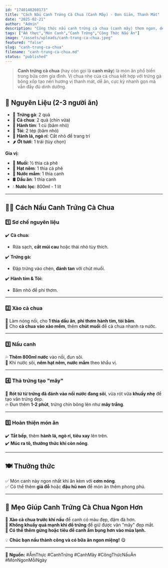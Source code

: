 ```yaml
---
id: "1740140260173"
title: "Cách Nấu Canh Trứng Cà Chua (Canh Mây) - Đơn Giản, Thanh Mát"
date: "2025-02-21"
author: "Admin"
description: "Công thức nấu canh trứng cà chua (canh mây) thơm ngon, dễ làm, phù hợp cho mọi bữa ăn."
tags: ["Ẩm thực","Món Canh","Canh Trứng","Công Thức Nấu Ăn"]
image: "/assets/uploads/canh-trung-ca-chua.jpeg"
featured: "false"
slug: "canh-trung-ca-chua"
filename: "canh-trung-ca-chua.md"
status: "published"
---
```

>**Canh trứng cà chua** (hay còn gọi là **canh mây**) là món ăn phổ biến trong bữa cơm gia đình. Vị chua nhẹ của cà chua kết hợp với trứng gà bông xốp tạo nên hương vị thanh mát, dễ ăn, cực kỳ nhanh gọn mà vẫn đầy đủ dinh dưỡng.  



## 🛒 **Nguyên Liệu** (2-3 người ăn)  
- 🥚 **Trứng gà**: 2 quả  
- 🍅 **Cà chua**: 2 quả (chín vừa)  
- 🧅 **Hành tím**: 1 củ (băm nhỏ)  
- 🧄 **Tỏi**: 2 tép (băm nhỏ)  
- 🌿 **Hành lá, ngò rí**: Cắt nhỏ để trang trí  
- 🌶️ **Ớt tươi**: 1 trái (tùy chọn)  

**Gia vị:**  
- 🧂 **Muối**: ½ thìa cà phê  
- 🍚 **Hạt nêm**: 1 thìa cà phê  
- 🥢 **Nước mắm**: 1 thìa canh  
- 🛢️ **Dầu ăn**: 1 thìa canh  
- 💧 **Nước lọc**: 800ml - 1 lít  

---

## 👩‍🍳 **Cách Nấu Canh Trứng Cà Chua**  

### 1️⃣ **Sơ chế nguyên liệu**  
✔️ **Cà chua:**  
- Rửa sạch, **cắt múi cau** hoặc thái nhỏ tùy thích.  

✔️ **Trứng gà:**  
- Đập trứng vào chén, **đánh tan** với chút muối.  

✔️ **Hành tím & Tỏi:**  
- Băm nhỏ để phi thơm.  

---
### 2️⃣ **Xào cà chua**  
🥄 Làm nóng nồi, cho **1 thìa dầu ăn**, **phi thơm hành tím, tỏi băm**.  
🍅 Cho **cà chua vào xào mềm**, thêm **chút muối** để cà chua nhanh ra nước. 
 
---

### 3️⃣ **Nấu canh**  
💦 **Thêm 800ml nước** vào nồi, đun sôi.  
🍲 Khi nước sôi, **nêm hạt nêm, nước mắm** theo khẩu vị.  

---

### 4️⃣ **Thả trứng tạo "mây"**  
🥚 **Rót từ từ trứng đã đánh vào nồi nước đang sôi**, vừa rót vừa **khuấy nhẹ** để tạo vân trứng đẹp.  
🔥 Đun thêm **1-2 phút**, trứng chín bông lên như **mây trắng**.  

---

### 5️⃣ **Hoàn thiện món ăn**  
✔️ **Tắt bếp**, thêm **hành lá, ngò rí, tiêu xay** lên trên.  
✔️ **Múc ra tô, thưởng thức khi còn nóng**.  

---

## 🍽️ **Thưởng thức**  
✅ Món canh này ngon nhất khi ăn kèm với **cơm nóng**.  
✅ Có thể thêm **giá đỗ** hoặc **đậu hũ non** để món ăn thêm phong phú.  

---

## 📌 **Mẹo Giúp Canh Trứng Cà Chua Ngon Hơn**  
🔹 **Xào cà chua trước khi nấu** để canh có màu đẹp, đậm đà hơn.  
🔹 **Không khuấy quá mạnh khi đổ trứng** để giữ được vân "mây" đẹp mắt.  
🔹 **Có thể thêm gừng hoặc tiêu để canh ấm bụng hơn vào mùa lạnh.**  

💡 **Chúc bạn nấu thành công và có bữa ăn ngon miệng!** 😋  

---

📌 **Nguồn:** #ẨmThực #CanhTrứng #CanhMây #CôngThứcNấuĂn #MónNgonMỗiNgày